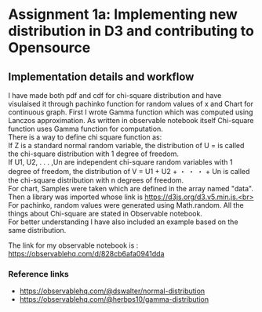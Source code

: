 # Assignment 1a: Implementing new distribution in D3 and contributing to Opensource
## Implementation details and workflow
I have made both pdf and cdf for chi-square distribution and have visulaised it through pachinko function for random values of x and Chart for continuous graph. 
First I wrote Gamma function which was computed using Lanczos approximation. As written in observable notebook itself Chi-square function uses Gamma function for computation. <br>
There is a way to define chi square function as:<br>
If Z is a standard normal random variable, the distribution of U =   is called the chi-square distribution with 1 degree of freedom.<br>
If U1, U2, . . . ,Un are independent chi-square random variables with 1 degree of freedom, the distribution of V = U1 + U2 + ・ ・ ・ + Un is called the chi-square distribution with n degrees of freedom. <br>
For chart, Samples were taken which are defined in the array named "data". Then a library was imported whose link is https://d3js.org/d3.v5.min.js.<br>
For pachinko, random values were generated using Math.random.
All the things about Chi-square are stated in Observable notebook.<br>
For better understanding I have also included an example based on the same distribution.<br>

The link for my observable notebook is : https://observablehq.com/d/828cb6afa0941dda
### Reference links
- https://observablehq.com/@dswalter/normal-distribution
- https://observablehq.com/@herbps10/gamma-distribution

